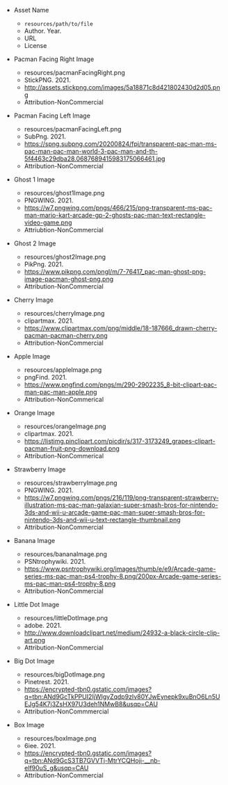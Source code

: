 * Asset Name
  - `resources/path/to/file`
  - Author. Year.
  - URL
  - License

* Pacman Facing Right Image
    - resources/pacmanFacingRight.png
    - StickPNG. 2021.
    - http://assets.stickpng.com/images/5a18871c8d421802430d2d05.png
    - Attribution-NonCommercial

* Pacman Facing Left Image
    - resources/pacmanFacingLeft.png
    - SubPng. 2021.
    - https://spng.subpng.com/20200824/fpj/transparent-pac-man-ms-pac-man-pac-man-world-3-pac-man-and-th-5f4463c29dba28.0687689415983175066461.jpg
    - Attribution-NonCommercial

* Ghost 1 Image
    - resources/ghost1Image.png
    - PNGWING. 2021.
    - https://w7.pngwing.com/pngs/466/215/png-transparent-ms-pac-man-mario-kart-arcade-gp-2-ghosts-pac-man-text-rectangle-video-game.png
    - Attriubtion-NonCommercial

* Ghost 2 Image
    - resources/ghost2Image.png
    - PikPng. 2021.
    - https://www.pikpng.com/pngl/m/7-76417_pac-man-ghost-png-image-pacman-ghost-png.png
    - Attribution-NonCommercial

* Cherry Image
    - resources/cherryImage.png
    - clipartmax. 2021.
    - https://www.clipartmax.com/png/middle/18-187666_drawn-cherry-pacman-pacman-cherry.png
    - Attribution-NonCommercial

* Apple Image
    - resources/appleImage.png
    - pngFind. 2021.
    - https://www.pngfind.com/pngs/m/290-2902235_8-bit-clipart-pac-man-pac-man-apple.png
    - Attribution-NonCommerical

* Orange Image
    - resources/orangeImage.png
    - clipartmax. 2021.
    - https://listimg.pinclipart.com/picdir/s/317-3173249_grapes-clipart-pacman-fruit-png-download.png
    - Attribution-NonCommerical

* Strawberry Image
    - resources/strawberryImage.png
    - PNGWING. 2021.
    - https://w7.pngwing.com/pngs/216/119/png-transparent-strawberry-illustration-ms-pac-man-galaxian-super-smash-bros-for-nintendo-3ds-and-wii-u-arcade-game-pac-man-super-smash-bros-for-nintendo-3ds-and-wii-u-text-rectangle-thumbnail.png
    - Attribution-NonCommercial

* Banana Image
    - resources/bananaImage.png
    - PSNtrophywiki. 2021.
    - https://www.psntrophywiki.org/images/thumb/e/e9/Arcade-game-series-ms-pac-man-ps4-trophy-8.png/200px-Arcade-game-series-ms-pac-man-ps4-trophy-8.png
    - Attribution-NonCommercial

* Little Dot Image
    - resources/littleDotImage.png
    - adobe. 2021.
    - http://www.downloadclipart.net/medium/24932-a-black-circle-clip-art.png
    - Attribution-NonCommercial

* Big Dot Image
    - resources/bigDotImage.png
    - Pinetrest. 2021.
    - https://encrypted-tbn0.gstatic.com/images?q=tbn:ANd9GcTkPPUI2IjWIgyZqdp9zIv80YJwEynepk9xuBnO6Ln5UEJg54K7j3ZsHX97U3deh1NMwB8&usqp=CAU
    - Attribution-NonCommmercial

* Box Image
    - resources/boxImage.png
    - 6iee. 2021.
    - https://encrypted-tbn0.gstatic.com/images?q=tbn:ANd9GcS3TB7GVVTj-MtrYCQHoji-__nb-elf90uS_g&usqp=CAU
    - Attribution-NonCommercial